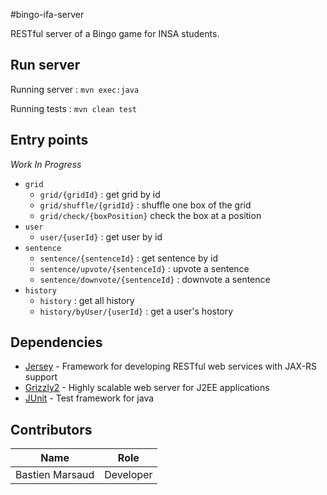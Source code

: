 #bingo-ifa-server

RESTful server of a Bingo game for INSA students.

## Run server
Running server : `mvn exec:java`

Running tests : `mvn clean test`

## Entry points
*Work In Progress*

* `grid`
    * `grid/{gridId}` : get grid by id
    * `grid/shuffle/{gridId}` : shuffle one box of the grid
    * `grid/check/{boxPosition}` check the box at a position
* `user`
    * `user/{userId}` : get user by id
* `sentence`
    * `sentence/{sentenceId}` : get sentence by id
    * `sentence/upvote/{sentenceId}` : upvote a sentence
    * `sentence/downvote/{sentenceId}` : downvote a sentence
* `history`
    * `history` : get all history
    * `history/byUser/{userId}` : get a user's hostory

## Dependencies
* [Jersey](https://jersey.github.io/) - Framework for developing RESTful web services with JAX-RS support
* [Grizzly2](https://javaee.github.io/grizzly/) - Highly scalable web server for J2EE applications
* [JUnit](https://junit.org/junit5/) - Test framework for java

## Contributors

|Name|Role|
|---|---|
|Bastien Marsaud|Developer|
